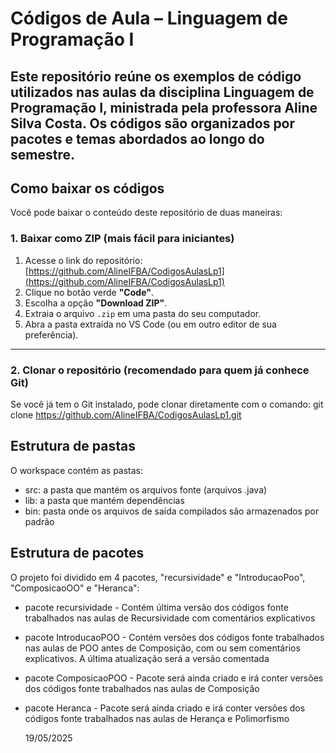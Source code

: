 # Códigos de Aula – Linguagem de Programação I

Este repositório reúne os exemplos de código utilizados nas aulas da disciplina **Linguagem de Programação I**, ministrada pela professora **Aline Silva Costa**.
Os códigos são organizados por pacotes e temas abordados ao longo do semestre.
---

## Como baixar os códigos
Você pode baixar o conteúdo deste repositório de duas maneiras:

### 1. Baixar como ZIP (mais fácil para iniciantes)
1. Acesse o link do repositório:
[https://github.com/AlineIFBA/CodigosAulasLp1](https://github.com/AlineIFBA/CodigosAulasLp1)
2. Clique no botão verde **"Code"**.
3. Escolha a opção **"Download ZIP"**.
4. Extraia o arquivo `.zip` em uma pasta do seu computador.
5. Abra a pasta extraída no VS Code (ou em outro editor de sua preferência).

---

### 2. Clonar o repositório (recomendado para quem já conhece Git)
Se você já tem o Git instalado, pode clonar diretamente com o comando:
git clone https://github.com/AlineIFBA/CodigosAulasLp1.git

## Estrutura de pastas
O workspace contém as pastas:
- src: a pasta que mantém os arquivos fonte (arquivos .java)
- lib: a pasta que mantém dependências
- bin: pasta onde os arquivos de saída compilados são armazenados por padrão
  
## Estrutura de pacotes
O projeto foi dividido em 4 pacotes, "recursividade" e "IntroducaoPoo", "ComposicaoOO" e "Heranca":
- pacote recursividade - Contém última versão dos códigos fonte trabalhados nas aulas de Recursividade com comentários explicativos
- pacote IntroducaoPOO - Contém versões dos códigos fonte trabalhados nas aulas de POO antes de Composição, com ou sem comentários explicativos. A última atualização será a versão comentada
- pacote ComposicaoPOO - Pacote será ainda criado e irá conter versões dos códigos fonte trabalhados nas aulas de Composição
- pacote Heranca - Pacote será ainda criado e irá conter versões dos códigos fonte trabalhados nas aulas de Herança e Polimorfismo

  19/05/2025


